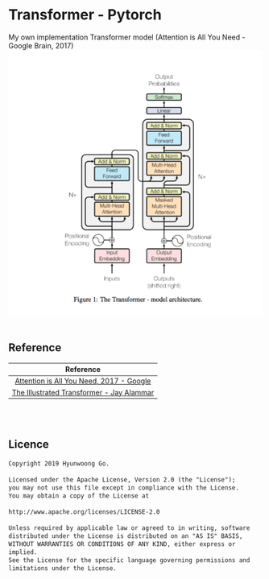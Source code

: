 # Transformer - Pytorch

My own implementation Transformer model (Attention is All You Need - Google Brain, 2017)
<br>
![img](image/1.png)
<br><br>

## Reference
|Reference|
|:---:|
|[Attention is All You Need, 2017 - Google](https://arxiv.org/abs/1706.03762)|
|[The Illustrated Transformer - Jay Alammar](http://jalammar.github.io/illustrated-transformer/)|
<br><br>

## Licence
    Copyright 2019 Hyunwoong Go.
    
    Licensed under the Apache License, Version 2.0 (the "License");
    you may not use this file except in compliance with the License.
    You may obtain a copy of the License at
    
    http://www.apache.org/licenses/LICENSE-2.0
    
    Unless required by applicable law or agreed to in writing, software
    distributed under the License is distributed on an "AS IS" BASIS,
    WITHOUT WARRANTIES OR CONDITIONS OF ANY KIND, either express or implied.
    See the License for the specific language governing permissions and
    limitations under the License.




